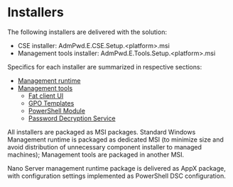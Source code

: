 ﻿# Installers
The following installers are delivered with the solution:
<ul>
 	<li>CSE installer: AdmPwd.E.CSE.Setup.&lt;platform&gt;.msi</li>
 	<li>Management tools installer: AdmPwd.E.Tools.Setup.&lt;platform&gt;.msi</li>
</ul>
Specifics for each installer are summarized in respective sections:

* [Management runtime](./Installers/Managed-Clients.html)
* [Management tools](./Installers/Management-Tools.md)
  * [Fat client UI](./Installers/Management-Tools/Fat-Client.md)
  * [GPO Templates](./Installers/Management-Tools/GPO-Templates.md)
  * [PowerShell Module](./Installers/Management-Tools/PowerShell-Module.md)
  * [Password Decryption Service](./Installers/Management-Tools/Password-Decryption-Service.md)

All installers are packaged as MSI packages. Standard Windows Management runtime is packaged as dedicated MSI (to minimize size and avoid distribution of unnecessary component installer to managed machines); Management tools are packaged in another MSI.

Nano Server management runtime  package is delivered as AppX package, with configuration settings implemented as PowerShell DSC configuration.
